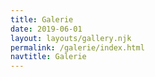 ```yaml
---
title: Galerie
date: 2019-06-01
layout: layouts/gallery.njk
permalink: /galerie/index.html
navtitle: Galerie
---
```

